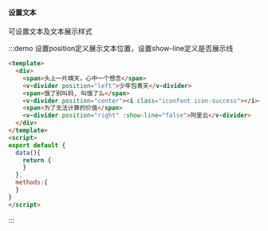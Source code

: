 #### 设置文本

可设置文本及文本展示样式

:::demo 设置position定义展示文本位置，设置show-line定义是否展示线
```html
<template>
  <div>
    <span>头上一片晴天，心中一个想念</span>
    <v-divider position="left">少年包青天</v-divider>
    <span>饿了别叫妈, 叫饿了么</span>
    <v-divider position="center"><i class="iconfont icon-success"></i></v-divider>
    <span>为了无法计算的价值</span>
    <v-divider position="right" :show-line="false">阿里云</v-divider>
  </div>
</template>
<script>
export default {
  data(){
    return {
    }
  },
  methods:{
  }
}
</script>
```
:::
